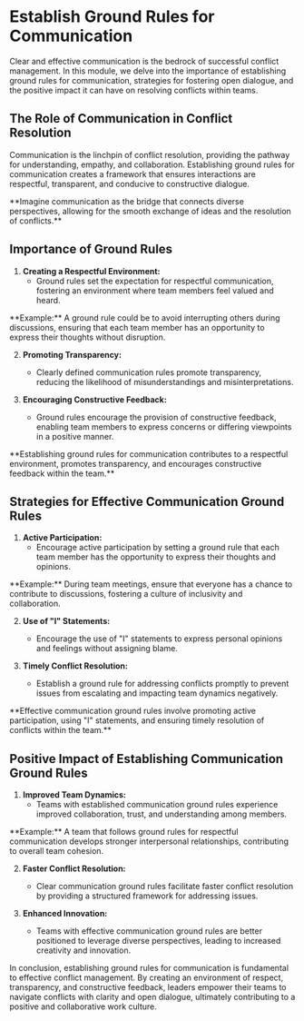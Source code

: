 # Establish Ground Rules for Communication

Clear and effective communication is the bedrock of successful conflict management. In this module, we delve into the importance of establishing ground rules for communication, strategies for fostering open dialogue, and the positive impact it can have on resolving conflicts within teams.

## The Role of Communication in Conflict Resolution

Communication is the linchpin of conflict resolution, providing the pathway for understanding, empathy, and collaboration. Establishing ground rules for communication creates a framework that ensures interactions are respectful, transparent, and conducive to constructive dialogue.

<div class="my-4"></div>

<div class="note red">
  **Imagine communication as the bridge that connects diverse perspectives, allowing for the smooth exchange of ideas and the resolution of conflicts.**
</div>

## Importance of Ground Rules

1. **Creating a Respectful Environment:**
   - Ground rules set the expectation for respectful communication, fostering an environment where team members feel valued and heard.

<div class="red">
  **Example:** A ground rule could be to avoid interrupting others during discussions, ensuring that each team member has an opportunity to express their thoughts without disruption.
</div>

2. **Promoting Transparency:**
   - Clearly defined communication rules promote transparency, reducing the likelihood of misunderstandings and misinterpretations.

3. **Encouraging Constructive Feedback:**
   - Ground rules encourage the provision of constructive feedback, enabling team members to express concerns or differing viewpoints in a positive manner.

<div class="note red">
  **Establishing ground rules for communication contributes to a respectful environment, promotes transparency, and encourages constructive feedback within the team.**
</div>

## Strategies for Effective Communication Ground Rules

1. **Active Participation:**
   - Encourage active participation by setting a ground rule that each team member has the opportunity to express their thoughts and opinions.

<div class="red">
  **Example:** During team meetings, ensure that everyone has a chance to contribute to discussions, fostering a culture of inclusivity and collaboration.
</div>

2. **Use of "I" Statements:**
   - Encourage the use of "I" statements to express personal opinions and feelings without assigning blame.

3. **Timely Conflict Resolution:**
   - Establish a ground rule for addressing conflicts promptly to prevent issues from escalating and impacting team dynamics negatively.

<div class="note red">
  **Effective communication ground rules involve promoting active participation, using "I" statements, and ensuring timely resolution of conflicts within the team.**
</div>

## Positive Impact of Establishing Communication Ground Rules

1. **Improved Team Dynamics:**
   - Teams with established communication ground rules experience improved collaboration, trust, and understanding among members.

<div class="red">
  **Example:** A team that follows ground rules for respectful communication develops stronger interpersonal relationships, contributing to overall team cohesion.
</div>

2. **Faster Conflict Resolution:**
   - Clear communication ground rules facilitate faster conflict resolution by providing a structured framework for addressing issues.

3. **Enhanced Innovation:**
   - Teams with effective communication ground rules are better positioned to leverage diverse perspectives, leading to increased creativity and innovation.

In conclusion, establishing ground rules for communication is fundamental to effective conflict management. By creating an environment of respect, transparency, and constructive feedback, leaders empower their teams to navigate conflicts with clarity and open dialogue, ultimately contributing to a positive and collaborative work culture.
